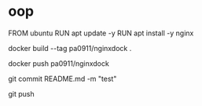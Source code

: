# oop

FROM ubuntu
RUN apt update -y
RUN apt install -y nginx


docker build --tag pa0911/nginxdock .

docker push pa0911/nginxdock

git commit README.md -m "test"

git push
    
